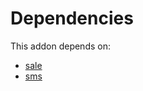 # Dependencies

This addon depends on:

- [sale](https://github.com/bringout/oca-ocb-sale/tree/5d9b47ce90463a1c61e6fb80db86d42fb811e501/odoo-bringout-oca-ocb-sale)
- [sms](https://github.com/bringout/oca-ocb-mail/tree/dba59fd2db10fc6a6fa1b0d807bf3edad793f7c3/odoo-bringout-oca-ocb-sms)
